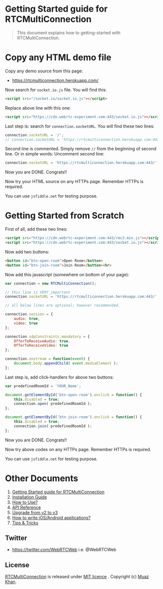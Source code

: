 # Getting Started guide for RTCMultiConnection

> This document explains how to getting-started with RTCMultiConnection.

# Copy any HTML demo file

Copy any demo source from this page:

* https://rtcmulticonnection.herokuapp.com/

Now search for `socket.io.js` file. You will find this:

```html
<script src="/socket.io/socket.io.js"></script>
```

Replace above line with this one:

```html
<script src="https://cdn.webrtc-experiment.com:443/socket.io.js"></script>
```

Last step is: search for `connection.socketURL`. You will find these two lines:

```javascript
connection.socketURL = '/';
// connection.socketURL = 'https://rtcmulticonnection.herokuapp.com:443/';
```

Second line is commented. Simply remove `//` from the beginning of second line. Or in simple words: Uncomment second line:

```javascript
connection.socketURL = 'https://rtcmulticonnection.herokuapp.com:443/';
```

Now you are DONE. Congrats!!

Now try your HTML source on any HTTPs page. Remember HTTPs is required.

You can use `jsfiddle.net` for testing purpose.


# Getting Started from Scratch

First of all, add these two lines:

```html
<script src="https://cdn.webrtc-experiment.com:443/rmc3.min.js"></script>
<script src="https://cdn.webrtc-experiment.com:443/socket.io.js"></script>
```

Now add two buttons:

```html
<button id="btn-open-room">Open Room</button>
<button id="btn-join-room">Join Room</button><hr>
```

Now add this javascript (somewhere on bottom of your page):

```javascript
var connection = new RTCMultiConnection();

// this line is VERY_important
connection.socketURL = 'https://rtcmulticonnection.herokuapp.com:443/';

// all below lines are optional; however recommended.

connection.session = {
    audio: true,
    video: true
};

connection.sdpConstraints.mandatory = {
    OfferToReceiveAudio: true,
    OfferToReceiveVideo: true
};

connection.onstream = function(event) {
    document.body.appendChild( event.mediaElement );
};
```

Last step is, add click-handlers for above two buttons:

```javascript
var predefinedRoomId = 'YOUR_Name';

document.getElementById('btn-open-room').onclick = function() {
    this.disabled = true;
    connection.open( predefinedRoomId );
};

document.getElementById('btn-join-room').onclick = function() {
    this.disabled = true;
    connection.join( predefinedRoomId );
};
```

Now you are DONE. Congrats!!

Now try above codes on any HTTPs page. Remember HTTPs is required.

You can use `jsfiddle.net` for testing purpose.

# Other Documents

1. [Getting Started guide for RTCMultiConnection](https://github.com/muaz-khan/RTCMultiConnection/tree/master/docs/getting-started.md)
2. [Installation Guide](https://github.com/muaz-khan/RTCMultiConnection/tree/master/docs/installation-guide.md)
3. [How to Use?](https://github.com/muaz-khan/RTCMultiConnection/tree/master/docs/how-to-use.md)
4. [API Reference](https://github.com/muaz-khan/RTCMultiConnection/tree/master/docs/api.md)
5. [Upgrade from v2 to v3](https://github.com/muaz-khan/RTCMultiConnection/tree/master/docs/upgrade.md)
6. [How to write iOS/Android applications?](https://github.com/muaz-khan/RTCMultiConnection/tree/master/docs/ios-android.md)
7. [Tips & Tricks](https://github.com/muaz-khan/RTCMultiConnection/blob/master/docs/tips-tricks.md)

## Twitter

* https://twitter.com/WebRTCWeb i.e. @WebRTCWeb

## License

[RTCMultiConnection](https://github.com/muaz-khan/RTCMultiConnection) is released under [MIT licence](https://github.com/muaz-khan/RTCMultiConnection/blob/master/LICENSE.md) . Copyright (c) [Muaz Khan](http://www.MuazKhan.com/).
